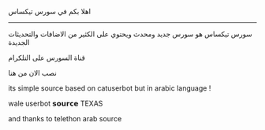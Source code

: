 اهلا بكم في سورس تيكساس
___________________________
سورس تيكساس هو سورس جديد ومحدث ويحتوي على الكثير من الاضافات والتحديثات الجديدة

قناة السورس على التلكرام

نصب الان من هنا

its simple source based on catuserbot but in arabic language !

wale userbot 𝘀𝗼𝘂𝗿𝗰𝗲 TEXAS

and thanks to telethon arab source